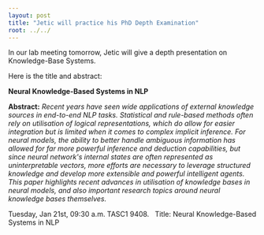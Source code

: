 ```yaml
---
layout: post
title: "Jetic will practice his PhD Depth Examination"
root: ../../
---
```

In our lab meeting tomorrow, Jetic will give a depth presentation on
Knowledge-Base Systems.

Here is the title and abstract:

**Neural Knowledge-Based Systems in NLP**

**Abstract:**
*Recent years have seen wide applications of external knowledge sources in
  end-to-end NLP tasks.
  Statistical and rule-based methods often rely on utilisation of logical
  representations, which do allow for easier integration but is limited when
  it comes to complex implicit inference.
  For neural models, the ability to better handle ambiguous information has
  allowed for far more powerful inference and deduction capabilities, but since
  neural network's internal states are often represented as uninterpretable
  vectors, more efforts are necessary to leverage structured knowledge and
  develop more extensible and powerful intelligent agents.
  This paper highlights recent advances in utilisation of knowledge bases in
  neural models, and also important research topics around neural knowledge
  bases themselves.*

Tuesday, Jan 21st, 09:30 a.m. TASC1 9408.
 
Title: Neural Knowledge-Based Systems in NLP
